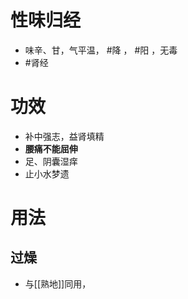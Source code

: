 # 性味归经
- 味辛、甘，气平温， #降 ， #阳 ，无毒
-  #肾经 
# 功效
 - 补中强志，益肾填精
 - **腰痛不能屈伸**
 - 足、阴囊湿痒
 - 止小水梦遗
# 用法
## 过燥
- 与[[熟地]]同用，